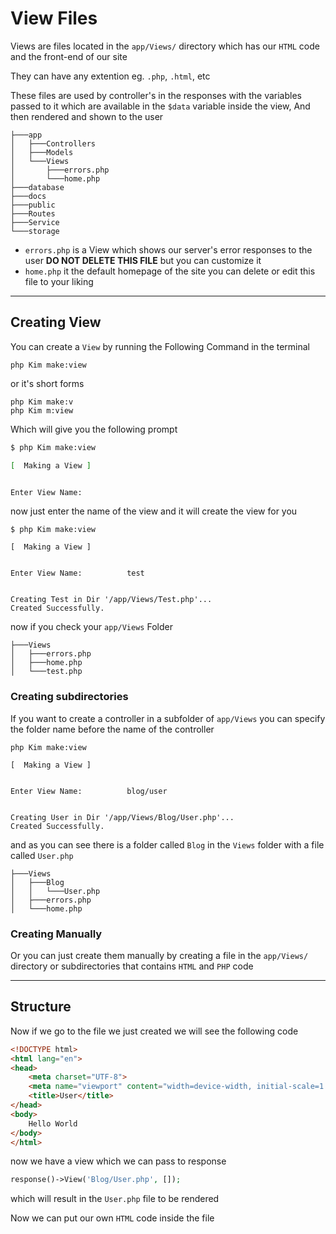 # View Files

Views are files located in the `app/Views/` directory which has our `HTML` code and the front-end of our site
  
They can have any extention eg. `.php`, `.html`, etc  
  
These files are used by controller's in the responses with the variables passed to it which are available in the `$data` variable inside the view, And then rendered and shown to the user

```
├───app
│   ├───Controllers
│   ├───Models
│   └───Views
│       ├───errors.php
│       └───home.php
├───database
├───docs
├───public
├───Routes
├───Service
└───storage
```

- `errors.php` is a View which shows our server's error responses to the user **DO NOT DELETE THIS FILE** but you can customize it
- `home.php` it the default homepage of the site you can delete or edit this file to your liking

-----

## Creating View

You can create a `View` by running the Following Command in the terminal

```shell
php Kim make:view
```

or it's short forms

```shell
php Kim make:v
php Kim m:view
```

Which will give you the following prompt

```bash
$ php Kim make:view

[  Making a View ]


Enter View Name:                   
```

now just enter the name of the view and it will create the view for you

```shell
$ php Kim make:view

[  Making a View ]


Enter View Name:          test


Creating Test in Dir '/app/Views/Test.php'...
Created Successfully.
```

now if you check your `app/Views` Folder

```
├───Views
│   ├───errors.php
│   ├───home.php
│   └───test.php
```

### Creating subdirectories

If you want to create a controller in a subfolder of `app/Views` you can specify the folder name before the name of the controller

```shell
php Kim make:view

[  Making a View ]


Enter View Name:          blog/user


Creating User in Dir '/app/Views/Blog/User.php'...
Created Successfully.
```

and as you can see there is a folder called `Blog` in the `Views` folder with a file called `User.php`

```
├───Views
│   ├───Blog
│   │   └───User.php
│   ├───errors.php
│   └───home.php
```

### Creating Manually

Or you can just create them manually by creating a file in the `app/Views/` directory or subdirectories that contains `HTML` and `PHP` code

-----

## Structure

Now if we go to the file we just created we will see the following code

```html
<!DOCTYPE html>
<html lang="en">
<head>
    <meta charset="UTF-8">
    <meta name="viewport" content="width=device-width, initial-scale=1.0">
    <title>User</title>
</head>
<body>
    Hello World
</body>
</html>
```

now we have a view which we can pass to response  

```php
response()->View('Blog/User.php', []);
```

which will result in the `User.php` file to be rendered  
  
Now we can put our own `HTML` code inside the file
